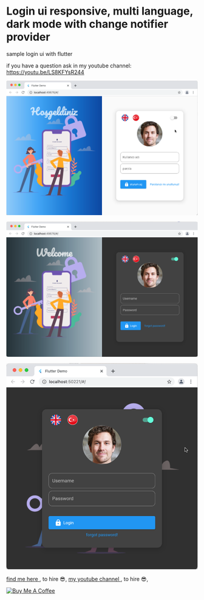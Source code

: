 # Login ui responsive, multi language, dark mode with change notifier provider

sample login ui with flutter

if you have a question ask in my youtube channel:
    https://youtu.be/LS8KFYsR244


![Preview](images/preview1.png)

![Preview](images/preview2.png)

![Preview](images/preview3.png)


[find me here ](http://zahmatkesh.dev), to hire :sunglasses:,
[my youtube channel ](http://youtube.com/c/codewitharman), to hire :sunglasses:,

[![Buy Me A Coffee](https://bmc-cdn.nyc3.digitaloceanspaces.com/BMC-button-images/custom_images/orange_img.png "Buy Me A Coffee")](https://www.buymeacoffee.com/AZahmatkesh "Buy Me A Coffee")


